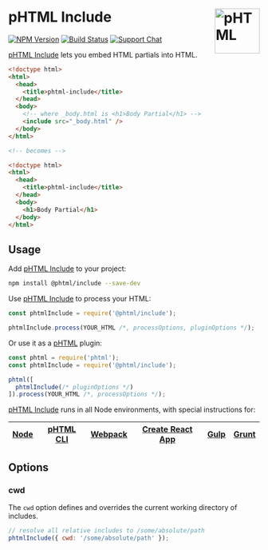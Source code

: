 # pHTML Include [<img src="https://phtmlorg.github.io/phtml/logo.svg" alt="pHTML" width="90" height="90" align="right">][phtml]

[![NPM Version][npm-img]][npm-url]
[![Build Status][cli-img]][cli-url]
[![Support Chat][git-img]][git-url]

[pHTML Include] lets you embed HTML partials into HTML.

```html
<!doctype html>
<html>
  <head>
    <title>phtml-include</title>
  </head>
  <body>
    <!-- where _body.html is <h1>Body Partial</h1> -->
    <include src="_body.html" />
  </body>
</html>

<!-- becomes -->

<!doctype html>
<html>
  <head>
    <title>phtml-include</title>
  </head>
  <body>
    <h1>Body Partial</h1>
  </body>
</html>
```

## Usage

Add [pHTML Include] to your project:

```bash
npm install @phtml/include --save-dev
```

Use [pHTML Include] to process your HTML:

```js
const phtmlInclude = require('@phtml/include');

phtmlInclude.process(YOUR_HTML /*, processOptions, pluginOptions */);
```

Or use it as a [pHTML] plugin:

```js
const phtml = require('phtml');
const phtmlInclude = require('@phtml/include');

phtml([
  phtmlInclude(/* pluginOptions */)
]).process(YOUR_HTML /*, processOptions */);
```

[pHTML Include] runs in all Node environments, with special instructions for:

| [Node](INSTALL.md#node) | [pHTML CLI](INSTALL.md#phtml-cli) | [Webpack](INSTALL.md#webpack) | [Create React App](INSTALL.md#create-react-app) | [Gulp](INSTALL.md#gulp) | [Grunt](INSTALL.md#grunt) |
| --- | --- | --- | --- | --- | --- |

## Options

### cwd

The `cwd` option defines and overrides the current working directory of includes.

```js
// resolve all relative includes to /some/absolute/path
phtmlInclude({ cwd: '/some/absolute/path' });
```

[cli-img]: https://img.shields.io/travis/phtmlorg/phtml-include.svg
[cli-url]: https://travis-ci.org/phtmlorg/phtml-include
[git-img]: https://img.shields.io/badge/support-chat-blue.svg
[git-url]: https://gitter.im/phtmlorg/phtml
[npm-img]: https://img.shields.io/npm/v/@phtml/include.svg
[npm-url]: https://www.npmjs.com/package/@phtml/include

[pHTML]: https://github.com/phtmlorg/phtml
[pHTML Include]: https://github.com/phtmlorg/phtml-include
